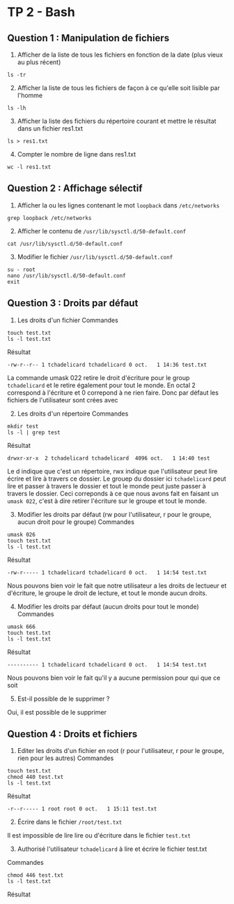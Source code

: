 # TP 2 - Bash

## Question 1 : Manipulation de fichiers

1. Afficher de la liste de tous les fichiers en fonction de la date (plus vieux au plus récent)
```
ls -tr
```

2. Afficher la liste de tous les fichiers de façon à ce qu'elle soit lisible par l'homme
```
ls -lh
```

3. Afficher la liste des fichiers du répertoire courant et mettre le résultat dans un fichier res1.txt
```
ls > res1.txt
```

4. Compter le nombre de ligne dans res1.txt
```
wc -l res1.txt
```

## Question 2 : Affichage sélectif

1. Afficher la ou les lignes contenant le mot `loopback` dans `/etc/networks`
```
grep loopback /etc/networks
```

2. Afficher le contenu de `/usr/lib/sysctl.d/50-default.conf`
```
cat /usr/lib/sysctl.d/50-default.conf
```

3. Modifier le fichier `/usr/lib/sysctl.d/50-default.conf`
```
su - root
nano /usr/lib/sysctl.d/50-default.conf
exit
```

## Question 3 : Droits par défaut

1. Les droits d'un fichier
Commandes
```
touch test.txt
ls -l test.txt
```
Résultat
```
-rw-r--r-- 1 tchadelicard tchadelicard 0 oct.   1 14:36 test.txt
```
La commande umask 022 retire le droit d'écriture pour le group `tchadelicard` et le retire également pour tout le monde. En octal 2 correspond à l'écriture et 0 correpond à ne rien faire. Donc par défaut les fichiers de l'utilisateur sont crées avec 

2. Les droits d'un répertoire
Commandes
```
mkdir test
ls -l | grep test
```
Résultat
```
drwxr-xr-x  2 tchadelicard tchadelicard  4096 oct.   1 14:40 test
```
Le d indique que c'est un répertoire, rwx indique que l'utilisateur peut lire écrire et lire à travers ce dossier. Le grouep du dossier ici `tchadelicard` peut lire et passer à travers le dossier et tout le monde peut juste passer à travers le dossier. Ceci correponds à ce que nous avons fait en faisant un `umask 022`, c'est à dire retirer l'écriture sur le groupe et tout le monde.

3. Modifier les droits par défaut (rw pour l'utilisateur, r pour le groupe, aucun droit pour le groupe)
Commandes
```
umask 026
touch test.txt
ls -l test.txt
```
Résultat
```
-rw-r----- 1 tchadelicard tchadelicard 0 oct.   1 14:54 test.txt
```
Nous pouvons bien voir le fait que notre utilisateur a les droits de lectueur et d'écriture, le groupe le droit de lecture, et tout le monde aucun droits.

4. Modifier les droits par défaut (aucun droits pour tout le monde)
Commandes
```
umask 666
touch test.txt
ls -l test.txt
```
Résultat
```
---------- 1 tchadelicard tchadelicard 0 oct.   1 14:54 test.txt
```
Nous pouvons bien voir le fait qu'il y a aucune permission pour qui que ce soit

5. Est-il possible de le supprimer ?

Oui, il est possible de le supprimer

## Question 4 : Droits et fichiers

1. Editer les droits d'un fichier en root (r pour l'utilisateur, r pour le groupe, rien pour les autres)
Commandes
```
touch test.txt
chmod 440 test.txt
ls -l test.txt
```
Résultat
```
-r--r----- 1 root root 0 oct.   1 15:11 test.txt
```

2. Écrire dans le fichier `/root/test.txt`

Il est impossible de lire lire ou d'écriture dans le fichier `test.txt`

3. Authorisé l'utilisateur `tchadelicard` à lire et écrire le fichier test.txt

Commandes
```
chmod 446 test.txt
ls -l test.txt
```
Résultat
``````
